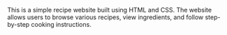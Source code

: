 This is a simple recipe website built using HTML and CSS. The website allows users to browse various recipes, view ingredients, and follow step-by-step cooking instructions.
